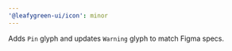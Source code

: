 ```yaml
---
'@leafygreen-ui/icon': minor
---
```


Adds `Pin` glyph and updates `Warning` glyph to match Figma specs.
